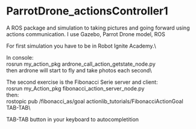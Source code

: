 # ParrotDrone_actionsController1
A ROS package and simulation to taking pictures and going forward using actions communication. I use Gazebo, Parrot Drone model, ROS

For  first simulation you have to be in Robot Ignite Academy.\

In console:\
	rosrun my_action_pkg ardrone_call_action_getstate_node.py\
then ardrone will start to fly and take photos each second\

The second exercise is the Fibonacci Serie server and client:\
	rosrun my_Action_pkg fibonacci_action_server_node.py\
then:\
	rostopic pub /fibonacci_as/goal actionlib_tutorials/FibonacciActionGoal TAB-TAB\

TAB-TAB button in your keyboard to autocompletition



